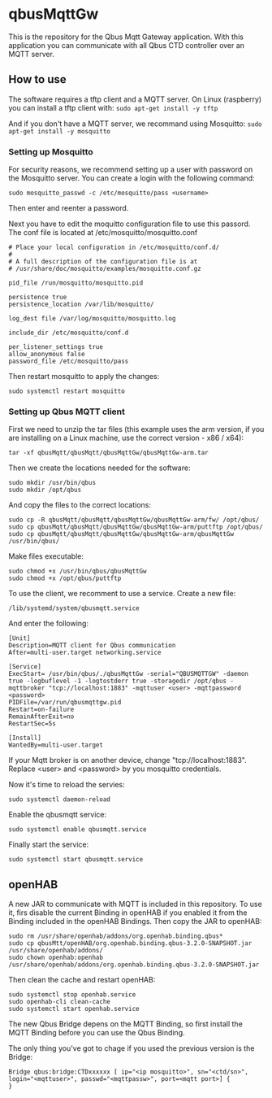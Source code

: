# qbusMqttGw

This is the repository for the Qbus Mqtt Gateway application.
With this application you can communicate with all Qbus CTD controller over an MQTT server.

## How to use
The software requires a tftp client and a MQTT server.
On Linux (raspberry) you can install a tftp client with:
`sudo apt-get install -y tftp`

And if you don't have a MQTT server, we recommand using Mosquitto:
`sudo apt-get install -y mosquitto`

### Setting up Mosquitto
For security reasons, we recommend setting up a user with password on the Mosquitto server. You can create a login with the following command:

`sudo mosquitto_passwd -c /etc/mosquitto/pass <username>`

Then enter and reenter a password.

Next you have to edit the moquitto configuration file to use this passord.
The conf file is located at /etc/mosquitto/mosquitto.conf
  
```
# Place your local configuration in /etc/mosquitto/conf.d/
#
# A full description of the configuration file is at
# /usr/share/doc/mosquitto/examples/mosquitto.conf.gz

pid_file /run/mosquitto/mosquitto.pid

persistence true
persistence_location /var/lib/mosquitto/

log_dest file /var/log/mosquitto/mosquitto.log

include_dir /etc/mosquitto/conf.d

per_listener_settings true
allow_anonymous false
password_file /etc/mosquitto/pass
```
  
Then restart mosquitto to apply the changes:

`sudo systemctl restart mosquitto`

### Setting up Qbus MQTT client
First we need to unzip the tar files (this example uses the arm version, if you are installing on a Linux machine, use the correct version - x86 / x64):

`tar -xf qbusMqtt/qbusMqtt/qbusMqttGw/qbusMqttGw-arm.tar`

Then we create the locations needed for the software:
```
sudo mkdir /usr/bin/qbus
sudo mkdir /opt/qbus
```

And copy the files to the correct locations:

```
sudo cp -R qbusMqtt/qbusMqtt/qbusMqttGw/qbusMqttGw-arm/fw/ /opt/qbus/
sudo cp qbusMqtt/qbusMqtt/qbusMqttGw/qbusMqttGw-arm/puttftp /opt/qbus/
sudo cp qbusMqtt/qbusMqtt/qbusMqttGw/qbusMqttGw-arm/qbusMqttGw /usr/bin/qbus/
```
Make files executable:
```
sudo chmod +x /usr/bin/qbus/qbusMqttGw
sudo chmod +x /opt/qbus/puttftp
```

To use the client, we recomment to use a service.
Create a new file:

`/lib/systemd/system/qbusmqtt.service`

And enter the following:
```
[Unit]
Description=MQTT client for Qbus communication
After=multi-user.target networking.service

[Service]
ExecStart= /usr/bin/qbus/./qbusMqttGw -serial="QBUSMQTTGW" -daemon true -logbuflevel -1 -logtostderr true -storagedir /opt/qbus -mqttbroker "tcp://localhost:1883" -mqttuser <user> -mqttpassword <password>
PIDFile=/var/run/qbusmqttgw.pid
Restart=on-failure
RemainAfterExit=no
RestartSec=5s

[Install]
WantedBy=multi-user.target
```

If your Mqtt broker is on another device, change "tcp://localhost:1883".  
Replace \<user\> and \<password\> by you mosquitto credentials.


Now it's time to reload the servies:

`sudo systemctl daemon-reload`

Enable the qbusmqtt service:

`sudo systemctl enable qbusmqtt.service`
  
Finally start the service:

`sudo systemctl start qbusmqtt.service`

## openHAB
A new JAR to communicate with MQTT is included in this repository.
To use it, firs disable the current Binding in openHAB if you enabled it from the Binding included in the openHAB Bindings.
Then copy the JAR to openHAB:

```
sudo rm /usr/share/openhab/addons/org.openhab.binding.qbus* 
sudo cp qbusMtt/openHAB/org.openhab.binding.qbus-3.2.0-SNAPSHOT.jar /usr/share/openhab/addons/ 
sudo chown openhab:openhab  /usr/share/openhab/addons/org.openhab.binding.qbus-3.2.0-SNAPSHOT.jar
```
  
Then clean the cache and restart openHAB:
  
```
sudo systemctl stop openhab.service
sudo openhab-cli clean-cache
sudo systemctl start openhab.service 
```
  
The new Qbus Bridge depens on the MQTT Binding, so first install the MQTT Binding before you can use the Qbus Binding.
  
The only thing you've got to chage if you used the previous version is the Bridge:
  
```
Bridge qbus:bridge:CTDxxxxxx [ ip="<ip mosquitto>", sn="<ctd/sn>", login="<mqttuser>", passwd="<mqttpassw>", port=<mqtt port>] {
}  
```
 
